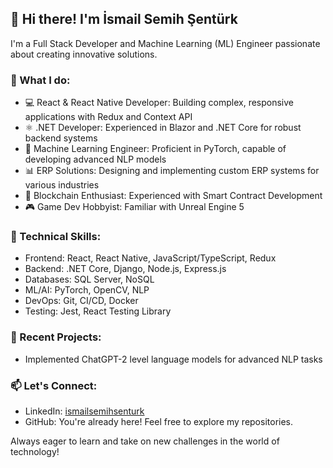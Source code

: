 <h2><b>👋 Hi there! I'm İsmail Semih Şentürk</b></h2>

I'm a Full Stack Developer and Machine Learning (ML) Engineer passionate about creating innovative solutions.

### 🚀 What I do:
- 💻 React & React Native Developer: Building complex, responsive applications with Redux and Context API
- ⚛️ .NET Developer: Experienced in Blazor and .NET Core for robust backend systems
- 🤖 Machine Learning Engineer: Proficient in PyTorch, capable of developing advanced NLP models
- 📊 ERP Solutions: Designing and implementing custom ERP systems for various industries
- 🔗 Blockchain Enthusiast: Experienced with Smart Contract Development
- 🎮 Game Dev Hobbyist: Familiar with Unreal Engine 5

### 💼 Technical Skills:
- Frontend: React, React Native, JavaScript/TypeScript, Redux
- Backend: .NET Core, Django, Node.js, Express.js
- Databases: SQL Server, NoSQL
- ML/AI: PyTorch, OpenCV, NLP
- DevOps: Git, CI/CD, Docker
- Testing: Jest, React Testing Library

### 🌟 Recent Projects:
- Implemented ChatGPT-2 level language models for advanced NLP tasks

### 📫 Let's Connect:
- LinkedIn: [ismailsemihsenturk](https://www.linkedin.com/in/ismailsemihsenturk/)
- GitHub: You're already here! Feel free to explore my repositories.

Always eager to learn and take on new challenges in the world of technology!
